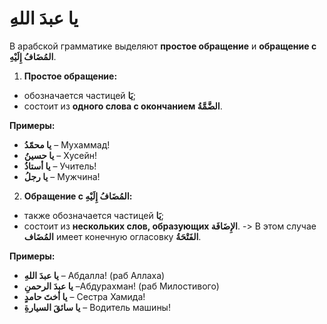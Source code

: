 ﻿# ِيا عبدَ الله

В арабской грамматике выделяют **простое обращение** и **обращение с المُضَافُ إِلَيْهِ**. 

1. **Простое обращение:**
- обозначается частицей **يَا**;
- состоит из **одного слова с окончанием الضَّمَّةُ**.

**Примеры:**

-   **يا محمّدُ** – Мухаммад!
-   **يا حسينُ** – Хусейн!
-   **يا أستاذُ** – Учитель!
-   **يا رجلُ** – Мужчина!
    

2. **Обращение с المُضَافُ إِلَيْهِ:** 
- также обозначается частицей **يَا**;
- состоит из  **нескольких слов, образующих الإِضَافَة**. 
-> В этом случае **المُضَاف** имеет конечную огласовку **الفَتْحَةُ**.


**Примеры:**

-   **يا عبدَ اللهِ** – Абдалла! (раб Аллаха)
-   **يا عبدَ الرحمنِ** –Абдурахман! (раб Милостивого)
-   **يا أختَ حامدٍ** – Сестра Хамида!
- **يا سائقَ السيارةِ** – Водитель машины!


